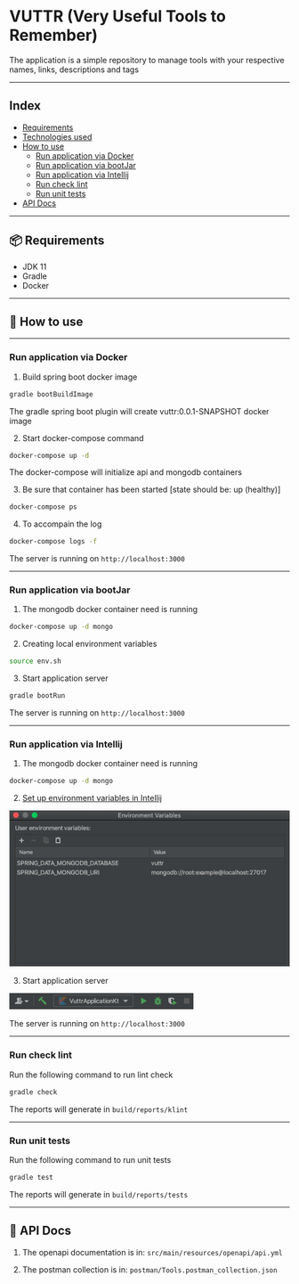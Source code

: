 # VUTTR (Very Useful Tools to Remember)

The application is a simple repository to manage tools with your respective names, links, descriptions and tags

---

## Index
- [Requirements](#requirements)
- [Technologies used](#technologies-used)
- [How to use](#how-to-use)
    - [Run application via Docker](#run-application-via-docker)
    - [Run application via bootJar](#run-application-via-bootjar)
    - [Run application via Intellij](#run-application-via-intellij)
    - [Run check lint](#run-check-lint)
    - [Run unit tests](#run-unit-tests)
- [API Docs](#api-docs)

---

## 📦 Requirements

* JDK 11
* Gradle
* Docker

---

## 🚀 How to use

---

### Run application via Docker

1) Build spring boot docker image

```sh
gradle bootBuildImage
```

The gradle spring boot plugin will create vuttr:0.0.1-SNAPSHOT docker image

2) Start docker-compose command

```sh
docker-compose up -d
```

The docker-compose will initialize api and mongodb containers

3) Be sure that container has been started [state should be: up (healthy)]
```sh
docker-compose ps
```

4) To accompain the log
```sh
docker-compose logs -f
```

The server is running on `http://localhost:3000`

---

### Run application via bootJar

1) The mongodb docker container need is running

```sh
docker-compose up -d mongo
```

2) Creating local environment variables
```sh
source env.sh
```

3) Start application server
```sh
gradle bootRun
```

The server is running on `http://localhost:3000`

---

### Run application via Intellij

1) The mongodb docker container need is running

```sh
docker-compose up -d mongo
```

2) [Set up environment variables in Intellij](https://www.jetbrains.com/help/objc/add-environment-variables-and-program-arguments.html)

![Set up environment variables in Intellij](docs/assets/environment-variable-intellij.png?raw=true "Set up environment variables in Intellij")

3) Start application server

![Start application server](docs/assets/start-server-intellij.png?raw=true "Start application server")

The server is running on `http://localhost:3000`

---

### Run check lint

Run the following command to run lint check
```sh
gradle check
```

The reports will generate in `build/reports/klint`

---

### Run unit tests

Run the following command to run unit tests
```sh
gradle test
```

The reports will generate in `build/reports/tests`

---

## 📄 API Docs

1) The openapi documentation is in: `src/main/resources/openapi/api.yml`

2) The postman collection is in: `postman/Tools.postman_collection.json`